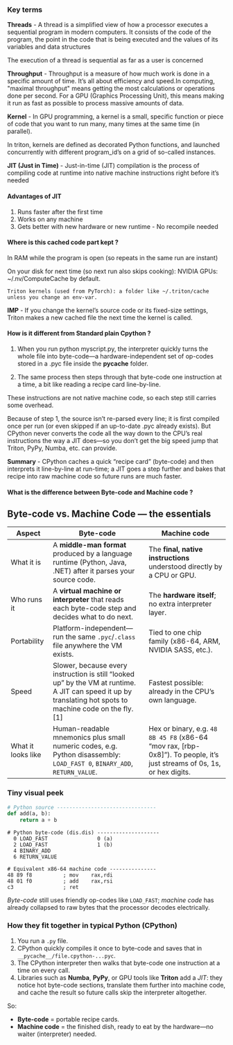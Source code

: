 ### Key terms

**Threads** - A thread is a simplified view of how a processor executes a sequential program in modern computers. It consists of the code of the program, the point in the code that is being executed and the values of its variables and data structures

The execution of a thread is sequential as far as a user is concerned

**Throughput** - Throughput is a measure of how much work is done in a specific amount of time. It’s all about efficiency and speed.In computing, "maximal throughput" means getting the most calculations or operations done per second. For a GPU (Graphics Processing Unit), this means making it run as fast as possible to process massive amounts of data.

**Kernel** - In GPU programming, a kernel is a small, specific function or piece of code that you want to run many, many times at the same time (in parallel).

In triton, kernels are defined as decorated Python functions, and launched concurrently with different program_id’s on a grid of so-called instances.

**JIT (Just in Time)** - Just-in-time (JIT) compilation is the process of compiling code at runtime into native machine instructions right before it’s needed

#### Advantages of JIT

1. Runs faster after the first time
2. Works on any machine
3. Gets better with new hardware or new runtime - No recompile needed

#### Where is this cached code part kept ?

In RAM while the program is open (so repeats in the same run are instant)

On your disk for next time (so next run also skips cooking):
NVIDIA GPUs: ~/.nv/ComputeCache by default.

    Triton kernels (used from PyTorch): a folder like ~/.triton/cache unless you change an env-var.

**IMP** - If you change the kernel’s source code or its fixed-size settings, Triton makes a new cached file the next time the kernel is called.

#### How is it different from Standard plain Cpython ?

1. When you run python myscript.py, the interpreter quickly turns the whole file into byte-code—a hardware-independent set of op-codes stored in a .pyc file inside the **pycache** folder.

2. The same process then steps through that byte-code one instruction at a time, a bit like reading a recipe card line-by-line.

These instructions are not native machine code, so each step still carries some overhead.

Because of step 1, the source isn’t re-parsed every line; it is first compiled once per run (or even skipped if an up-to-date .pyc already exists). But CPython never converts the code all the way down to the CPU’s real instructions the way a JIT does—so you don’t get the big speed jump that Triton, PyPy, Numba, etc. can provide.

**Summary** - CPython caches a quick “recipe card” (byte-code) and then interprets it line-by-line at run-time; a JIT goes a step further and bakes that recipe into raw machine code so future runs are much faster.

#### What is the difference between Byte-code and Machine code ?

## Byte-code vs. Machine Code — the essentials

| Aspect             | Byte-code                                                                                                                                                  | Machine code                                                                                                            |
| ------------------ | ---------------------------------------------------------------------------------------------------------------------------------------------------------- | ----------------------------------------------------------------------------------------------------------------------- |
| What it is         | A **middle-man format** produced by a language runtime (Python, Java, .NET) after it parses your source code.                                              | The **final, native instructions** understood directly by a CPU or GPU.                                                 |
| Who runs it        | A **virtual machine or interpreter** that reads each byte-code step and decides what to do next.                                                           | The **hardware itself**; no extra interpreter layer.                                                                    |
| Portability        | Platform-independent—run the same `.pyc`/`.class` file anywhere the VM exists.                                                                             | Tied to one chip family (x86-64, ARM, NVIDIA SASS, etc.).                                                               |
| Speed              | Slower, because every instruction is still “looked up” by the VM at runtime. A JIT can speed it up by translating hot spots to machine code on the fly.[1] | Fastest possible: already in the CPU’s own language.                                                                    |
| What it looks like | Human-readable mnemonics plus small numeric codes, e.g. Python disassembly: `LOAD_FAST 0`, `BINARY_ADD`, `RETURN_VALUE`.                                   | Hex or binary, e.g. `48 8B 45 F8` (x86-64 “mov rax, [rbp-0x8]”). To people, it’s just streams of 0s, 1s, or hex digits. |

### Tiny visual peek

```python
# Python source --------------------------------
def add(a, b):
    return a + b
```

```text
# Python byte-code (dis.dis) --------------------
  0 LOAD_FAST                0 (a)
  2 LOAD_FAST                1 (b)
  4 BINARY_ADD
  6 RETURN_VALUE
```

```
# Equivalent x86-64 machine code ---------------
48 89 f8          ; mov    rax,rdi
48 01 f0          ; add    rax,rsi
c3                ; ret
```

_Byte-code_ still uses friendly op-codes like `LOAD_FAST`; _machine code_ has already collapsed to raw bytes that the processor decodes electrically.

### How they fit together in typical Python (CPython)

1. You run a `.py` file.
2. CPython quickly compiles it once to byte-code and saves that in `__pycache__/file.cpython-...pyc`.
3. The CPython interpreter then walks that byte-code one instruction at a time on every call.
4. Libraries such as **Numba**, **PyPy**, or GPU tools like **Triton** add a _JIT_: they notice hot byte-code sections, translate them further into machine code, and cache the result so future calls skip the interpreter altogether.

So:

- **Byte-code** = portable recipe cards.
- **Machine code** = the finished dish, ready to eat by the hardware—no waiter (interpreter) needed.
